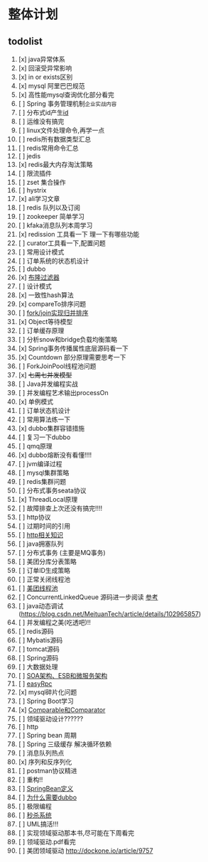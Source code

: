 # 整体计划

## todolist

1. [x] java异常体系
2. [x] 回滚受异常影响
3. [x] in or exists区别
4. [x] mysql 阿里巴巴规范
5. [x] 高性能mysql查询优化部分看完
6. [ ] Spring 事务管理机制`企业实战内容`
7. [ ] 分布式id产生[id](https://zhuanlan.zhihu.com/p/107939861)
8. [ ] 运维没有搞完
9. [ ] linux文件处理命令,再学一点
10. [ ] redis所有数据类型汇总
11. [ ] redis常用命令汇总
12. [ ] jedis
13. [x] redis最大内存淘汰策略
14. [ ] 限流插件
15. [ ] zset 集合操作
16. [ ] hystrix
17. [x] ali学习文章
18. [ ] redis 队列以及订阅
19. [ ] zookeeper 简单学习
20. [ ] kfaka消息队列本周学习
21. [x] redission 工具看一下 理一下有哪些功能
22. [ ] curator工具看一下,配置问题
23. [ ] 常用设计模式
24. [ ] 订单系统的状态机设计
25. [ ] dubbo 
26. [x] [布隆过滤器](https://www.jianshu.com/p/e4773b69319d)
27. [ ] 设计模式
28. [x] 一致性hash算法
29. [x] compareTo排序问题
30. [ ] [fork/join实现归并排序](https://blog.csdn.net/qq_17305249/article/details/77853374)
31. [x] Object等待模型
32. [ ] 订单缓存原理
33. [ ] 分析snow和bridge负载均衡策略
34. [x] Spring事务传播属性底层源码看一下
35. [x] Countdown 部分原理需要思考一下
36. [ ] ForkJoinPool线程池问题
37. [x] ~~七周七并发模型~~
38. [ ] Java并发编程实战
39. [ ] 并发编程艺术输出processOn
40. [x] 单例模式
41. [ ] 订单状态机设计
42. [ ] 常用算法练一下
43. [x] dubbo集群容错措施
44. [ ] 复习一下dubbo
45. [ ] qmq原理
46. [x] dubbo熔断没有看懂!!!!
47. [ ] jvm编译过程
48. [ ] mysql集群策略
49. [ ] redis集群问题
50. [ ] 分布式事务seata协议
51. [x] ThreadLocal原理
52. [ ] 故障排查上次还没有搞完!!!!
53. [ ] http协议
54. [ ] 过期时间的引用
55. [ ] [http相关知识](https://mp.weixin.qq.com/s/t7ZYT6wBBbFYVBPOSztpRg)
56. [ ] java拥塞队列
57. [ ] 分布式事务 (主要是MQ事务)
58. [ ] 美团分库分表策略
59. [ ] 订单ID生成策略
60. [ ] 正常关闭线程池
61. [ ] [美团线程池](https://blog.csdn.net/MeituanTech/article/details/105283415)
62. [ ] ConcurrentLinkedQueue 源码进一步阅读 [参考](https://juejin.im/post/6844903602427805704)
63. [ ] java动态调试(https://blog.csdn.net/MeituanTech/article/details/102965857)
64. [ ] 并发编程之美(吃透吧)!!
65. [ ] redis源码
66. [ ] Mybatis源码
67. [ ] tomcat源码
68. [ ] Spring源码
69. [ ] 大数据处理
70. [ ] [SOA架构、ESB和微服务架构](https://blog.csdn.net/j15533415886/article/details/89818019)
71. [ ] [easyRpc](https://github.com/yeecode/EasyRPC)
72. [x] mysql碎片化问题
73. [ ] Spring Boot学习
74. [x] [Comparable和Comparator](https://blog.csdn.net/Mr_wxc/article/details/107328572)
75. [ ] 领域驱动设计??????
76. [ ] http
77. [ ] Spring bean 周期
78. [ ] Spring 三级缓存 解决循环依赖
79. [ ] 消息队列热点
80. [x] 序列和反序列化
81. [ ] postman协议精进
82. [ ] 重构!!
83. [ ] [SpringBean定义](https://www.jianshu.com/p/899bd8089352)
84. [ ] [为什么需要dubbo](https://juejin.im/post/6844904127076499463)
85. [ ] 极限编程
86. [ ] [秒杀系统](https://www.processon.com/view/5a2605dbe4b006e5e9d36334?fromnew=1)
87. [ ] UML搞活!!!
88. [ ] 实现领域驱动那本书,尽可能在下周看完
89. [ ] 领域驱动.pdf看完
90. [ ] 美团领域驱动 http://dockone.io/article/9757